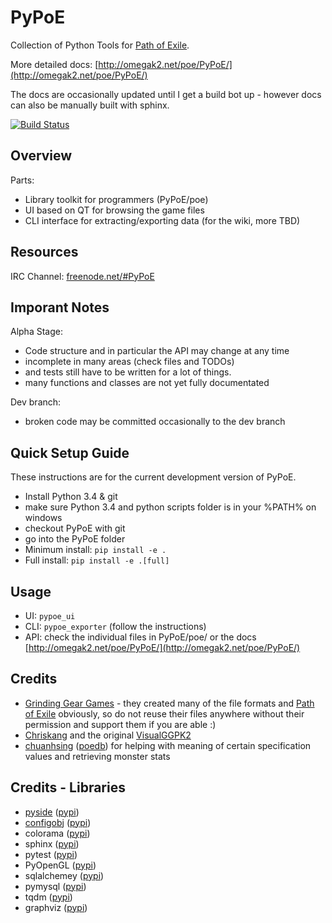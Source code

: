 PyPoE
========
Collection of Python Tools for [Path of Exile](https://www.pathofexile.com/).

More detailed docs: [http://omegak2.net/poe/PyPoE/](http://omegak2.net/poe/PyPoE/)

The docs are occasionally updated until I get a build bot up - however docs can also be manually built with sphinx.

[![Build Status](https://travis-ci.org/OmegaK2/PyPoE.svg?branch=dev)](https://travis-ci.org/OmegaK2/PyPoE)

Overview
--------
Parts:
* Library toolkit for programmers (PyPoE/poe)
* UI based on QT for browsing the game files
* CLI interface for extracting/exporting data (for the wiki, more TBD)

Resources
-------
IRC Channel: [freenode.net/#PyPoE](http://webchat.freenode.net/?channels=#PyPoE)


Imporant Notes
--------
Alpha Stage:
* Code structure and in particular the API may change at any time
* incomplete in many areas (check files and TODOs)
* and tests still have to be written for a lot of things.
* many functions and classes are not yet fully documentated

Dev branch:
* broken code may be committed occasionally to the dev branch

Quick Setup Guide
--------
These instructions are for the current development version of PyPoE.

* Install Python 3.4 & git
* make sure Python 3.4 and python scripts folder is in your %PATH% on windows
* checkout PyPoE with git
* go into the PyPoE folder
* Minimum install: ```pip install -e . ```
* Full install: ```pip install -e .[full]```

Usage
--------
* UI: ```pypoe_ui```
* CLI: ```pypoe_exporter``` (follow the instructions)
* API: check the individual files in PyPoE/poe/ or the docs [http://omegak2.net/poe/PyPoE/](http://omegak2.net/poe/PyPoE/)

Credits
--------
* [Grinding Gear Games](http://www.grindinggear.com/) - they created many of the file formats and [Path of Exile](https://www.pathofexile.com/) obviously, so do not reuse their files anywhere without their permission and support them if you are able :)
* [Chriskang](http://pathofexile.gamepedia.com/User:Chriskang) and the original [VisualGGPK2](http://pathofexile.gamepedia.com/User:Chriskang/VisualGGPK2)
* [chuanhsing](https://www.reddit.com/user/chuanhsing) ([poedb](http://poedb.tw/us/index.php)) for helping with meaning of certain specification values and retrieving monster stats

Credits - Libraries
-------
* [pyside](https://wiki.qt.io/Category:LanguageBindings::PySide) ([pypi](https://pypi.python.org/pypi/PySide))
* [configobj](http://www.voidspace.org.uk/python/configobj.html) ([pypi](https://pypi.python.org/pypi/configobj))
* colorama ([pypi](https://pypi.python.org/pypi/colorama))
* sphinx ([pypi](https://pypi.python.org/pypi/sphinx))
* pytest ([pypi](https://pypi.python.org/pypi/pytest))
* PyOpenGL ([pypi](https://pypi.python.org/pypi/PyOpenGL))
* sqlalchemey ([pypi](https://pypi.python.org/pypi/SQLAlchemy))
* pymysql ([pypi](https://pypi.python.org/pypi/PyMySQL))
* tqdm ([pypi](https://pypi.python.org/pypi/tqdm))
* graphviz ([pypi](https://pypi.python.org/pypi/graphviz))